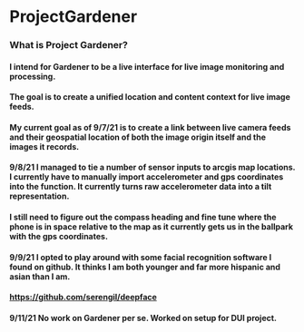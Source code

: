 # ProjectGardener

### What is Project Gardener?

#### I intend for Gardener to be a live interface for live image monitoring and processing.
#### The goal is to create a unified location and content context for live image feeds.

#### My current goal as of 9/7/21 is to create a link between live camera feeds and their geospatial location of both the image origin itself and the images it records.

#### 9/8/21 I managed to tie a number of sensor inputs to arcgis map locations. I currently have to manually import accelerometer and gps coordinates into the function. It currently turns raw accelerometer data into a tilt representation.

#### I still need to figure out the compass heading and fine tune where the phone is in space relative to the map as it currently gets us in the ballpark with the gps coordinates.

#### 9/9/21 I opted to play around with some facial recognition software I found on github. It thinks I am both younger and far more hispanic and asian than I am.

#### https://github.com/serengil/deepface

#### 9/11/21 No work on Gardener per se. Worked on setup for DUI project.